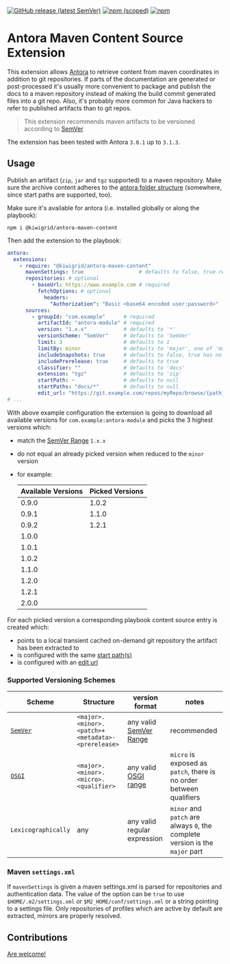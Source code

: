 [![GitHub release (latest SemVer)](https://img.shields.io/github/v/release/kiwigrid/antora-maven-content-extension?style=flat)](https://github.com/kiwigridantora-maven-content-extension/releases)
[![npm (scoped)](https://img.shields.io/npm/v/@kiwigrid/antora-maven-content)](https://www.npmjs.com/package/@kiwigrid/antora-maven-content)
[![npm](https://img.shields.io/npm/dm/@kiwigrid/antora-maven-content)](https://www.npmjs.com/package/@kiwigrid/antora-maven-content)

# Antora Maven Content Source Extension

This extension allows [Antora](https://antora.org/) to retrieve content from maven coordinates in addition to git repositories.
If parts of the documentation are generated or post-processed it's usually more convenient to package and publish the docs to a maven repository instead of making the build commit generated files into a git repo.
Also, it's probably more common for Java hackers to refer to published artifacts than to git repos.

> This extension recommends maven artifacts to be versioned according to [SemVer](https://www.npmjs.com/package/semver)

The extension has been tested with Antora `3.0.1` up to `3.1.3`.

## Usage

Publish an artifact (`zip`, `jar` and `tgz` supported) to a maven repository. Make sure the archive content adheres to
the [antora folder structure](https://docs.antora.org/antora/3.0/standard-directories/) (somewhere, since start paths
are supported, too).

Make sure it's available for antora (i.e. installed globally or along the playbook):

```shell
npm i @kiwigrid/antora-maven-content
```
Then add the extension to the playbook:

```yaml
antora:
  extensions:
    - require: "@kiwigrid/antora-maven-content"
      mavenSettings: true                  # defaults to false, true resolves to '$HOME/.m2/settings.xml' or '$M2_HOME/conf/settings.xml', a string is taken as is
      repositories: # optional
        - baseUrl: https://www.example.com # required
          fetchOptions: # optional
            headers:
              "Authorization": "Basic <base64 encoded user:password>"
      sources:
        - groupId: "com.example"      # required
          artifactId: "antora-module" # required
          version: "1.x.x"            # defaults to '*'
          versionScheme: "SemVer"     # defaults to 'SemVer' 
          limit: 3                    # defaults to 1
          limitBy: minor              # defaults to 'major', one of 'major', 'minor', 'patch', 'any'
          includeSnapshots: true      # defaults to false, true has no effect if includePrerelease is false as SNAPSHOTS are SemVer pre releases
          includePrerelease: true     # defaults to true
          classifier: ""              # defaults to 'docs'
          extension: "tgz"            # defaults to 'zip'
          startPath: ~                # defaults to null
          startPaths: "docs/*"        # defaults to null
          edit_url: "https://git.example.com/repos/myRepo/browse/{path}" # defaults to false
# ...
```

With above example configuration the extension is going to download all available versions for `com.example:antora-module` and picks the 3 highest versions which:

* match the [SemVer Range](https://www.npmjs.com/package/semver#user-content-ranges) `1.x.x`
* do not equal an already picked version when reduced to the `minor` version
* for example:

    | Available Versions | Picked Versions |
    |--------------------|-----------------|
    | 0.9.0              | 1.0.2           |
    | 0.9.1              | 1.1.0           |
    | 0.9.2              | 1.2.1           |
    | 1.0.0              |                 |
    | 1.0.1              |                 |
    | 1.0.2              |                 |
    | 1.1.0              |                 |
    | 1.2.0              |                 |
    | 1.2.1              |                 |
    | 2.0.0              |                 |

For each picked version a corresponding playbook content source entry is created which:

* points to a local transient cached on-demand git repository the artifact has been extracted to
* is configured with the same [start path(s)](https://docs.antora.org/antora/3.0/playbook/content-source-start-paths/)
* is configured with an [edit url](https://docs.antora.org/antora/latest/playbook/content-edit-url/)

### Supported Versioning Schemes

| Scheme                                                                                                                             | Structure                                         | version format                                                                                                                                   | notes                                                                        |
|------------------------------------------------------------------------------------------------------------------------------------|---------------------------------------------------|--------------------------------------------------------------------------------------------------------------------------------------------------|------------------------------------------------------------------------------|
| [`SemVer`](https://semver.org/)                                                                                                    | `<major>.<minor>.<patch>+<metadata>-<prerelease>` | any valid [SemVer Range](https://www.npmjs.com/package/semver#ranges)                                                                            | recommended                                                                  |
| [`OSGI`](https://www.eclipse.org/virgo/documentation/virgo-documentation-3.7.0.M01/docs/virgo-user-guide/html/ch02s02.html#d0e341) | `<major>.<minor>.<micro>.<qualifier>`             | any valid [OSGI range](https://www.eclipse.org/virgo/documentation/virgo-documentation-3.7.0.M01/docs/virgo-user-guide/html/ch02s02.html#d0e404) | `micro` is exposed as `patch`, there is no order between qualifiers          |
| `Lexicographically`                                                                                                                | any                                               | any valid regular expression                                                                                                                     | `minor` and `patch` are always `0`, the complete version is the `major` part |

### Maven `settings.xml`

If `mavenSettings` is given a maven settings.xml is parsed for repositories and authentication data. The value of the
option can be `true` to use `$HOME/.m2/settings.xml` or `$M2_HOME/conf/settings.xml` or a string pointing to a settings
file. Only repositories of profiles which are active by default are extracted, mirrors are properly resolved.

## Contributions

[Are welcome!](CONTRIBUTING.md)
